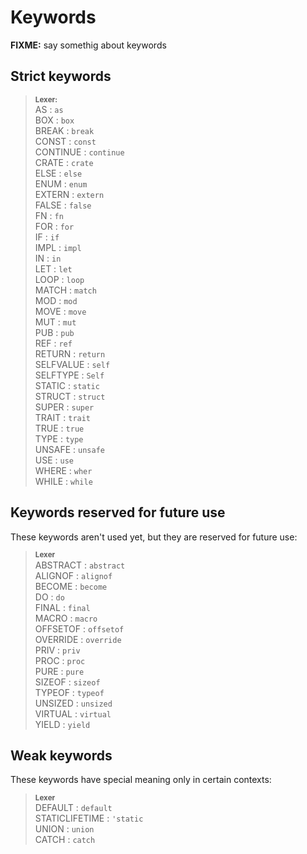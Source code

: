 # Keywords

**FIXME:** say somethig about keywords

## Strict keywords

> **<sup>Lexer:<sup>**  
> AS        : `as`  
> BOX       : `box`  
> BREAK     : `break`  
> CONST     : `const`  
> CONTINUE  : `continue`  
> CRATE     : `crate`  
> ELSE      : `else`  
> ENUM      : `enum`  
> EXTERN    : `extern`  
> FALSE     : `false`  
> FN        : `fn`  
> FOR       : `for`  
> IF        : `if`  
> IMPL      : `impl`  
> IN        : `in`  
> LET       : `let`  
> LOOP      : `loop`  
> MATCH     : `match`  
> MOD       : `mod`  
> MOVE      : `move`  
> MUT       : `mut`  
> PUB       : `pub`  
> REF       : `ref`  
> RETURN    : `return`  
> SELFVALUE : `self`  
> SELFTYPE  : `Self`  
> STATIC    : `static`  
> STRUCT    : `struct`  
> SUPER     : `super`  
> TRAIT     : `trait`  
> TRUE      : `true`  
> TYPE      : `type`  
> UNSAFE    : `unsafe`  
> USE       : `use`  
> WHERE     : `wher`  
> WHILE     : `while`  

## Keywords reserved for future use

These keywords aren't used yet, but they are reserved for future use:

> **<sup>Lexer</sup>**  
> ABSTRACT : `abstract`  
> ALIGNOF : `alignof`  
> BECOME : `become`  
> DO : `do`  
> FINAL : `final`  
> MACRO : `macro`  
> OFFSETOF : `offsetof`  
> OVERRIDE : `override`  
> PRIV : `priv`  
> PROC : `proc`  
> PURE : `pure`  
> SIZEOF : `sizeof`  
> TYPEOF : `typeof`  
> UNSIZED : `unsized`  
> VIRTUAL : `virtual`  
> YIELD : `yield`  

## Weak keywords

These keywords have special meaning only in certain contexts:

> **<sup>Lexer</sup>**  
> DEFAULT : `default`  
> STATICLIFETIME : `'static`  
> UNION : `union`  
> CATCH : `catch`  

